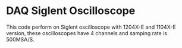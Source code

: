 # DAQ Siglent Oscilloscope 
This code perform on Siglent oscilloscope with 1204X-E and 1104X-E version, these oscilloscopes have 4 channels and samping rate is 500MSA/S.
